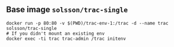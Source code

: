

## Base image `solsson/trac-single`

```
docker run -p 80:80 -v $(PWD)/trac-env-1:/trac -d --name trac solsson/trac-single
# If you didn't mount an existing env
docker exec -ti trac trac-admin /trac initenv
```
